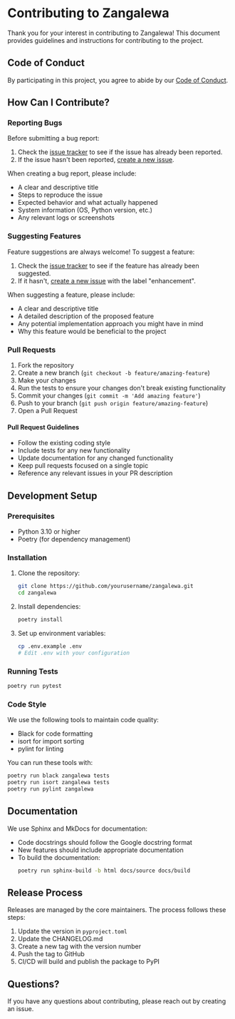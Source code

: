 # Contributing to Zangalewa

Thank you for your interest in contributing to Zangalewa! This document provides guidelines and instructions for contributing to the project.

## Code of Conduct

By participating in this project, you agree to abide by our [Code of Conduct](CODE_OF_CONDUCT.md).

## How Can I Contribute?

### Reporting Bugs

Before submitting a bug report:

1. Check the [issue tracker](https://github.com/yourusername/zangalewa/issues) to see if the issue has already been reported.
2. If the issue hasn't been reported, [create a new issue](https://github.com/yourusername/zangalewa/issues/new).

When creating a bug report, please include:

- A clear and descriptive title
- Steps to reproduce the issue
- Expected behavior and what actually happened
- System information (OS, Python version, etc.)
- Any relevant logs or screenshots

### Suggesting Features

Feature suggestions are always welcome! To suggest a feature:

1. Check the [issue tracker](https://github.com/yourusername/zangalewa/issues) to see if the feature has already been suggested.
2. If it hasn't, [create a new issue](https://github.com/yourusername/zangalewa/issues/new) with the label "enhancement".

When suggesting a feature, please include:

- A clear and descriptive title
- A detailed description of the proposed feature
- Any potential implementation approach you might have in mind
- Why this feature would be beneficial to the project

### Pull Requests

1. Fork the repository
2. Create a new branch (`git checkout -b feature/amazing-feature`)
3. Make your changes
4. Run the tests to ensure your changes don't break existing functionality
5. Commit your changes (`git commit -m 'Add amazing feature'`)
6. Push to your branch (`git push origin feature/amazing-feature`)
7. Open a Pull Request

#### Pull Request Guidelines

- Follow the existing coding style
- Include tests for any new functionality
- Update documentation for any changed functionality
- Keep pull requests focused on a single topic
- Reference any relevant issues in your PR description

## Development Setup

### Prerequisites

- Python 3.10 or higher
- Poetry (for dependency management)

### Installation

1. Clone the repository:
   ```bash
   git clone https://github.com/yourusername/zangalewa.git
   cd zangalewa
   ```

2. Install dependencies:
   ```bash
   poetry install
   ```

3. Set up environment variables:
   ```bash
   cp .env.example .env
   # Edit .env with your configuration
   ```

### Running Tests

```bash
poetry run pytest
```

### Code Style

We use the following tools to maintain code quality:

- Black for code formatting
- isort for import sorting
- pylint for linting

You can run these tools with:

```bash
poetry run black zangalewa tests
poetry run isort zangalewa tests
poetry run pylint zangalewa
```

## Documentation

We use Sphinx and MkDocs for documentation:

- Code docstrings should follow the Google docstring format
- New features should include appropriate documentation
- To build the documentation:
  ```bash
  poetry run sphinx-build -b html docs/source docs/build
  ```

## Release Process

Releases are managed by the core maintainers. The process follows these steps:

1. Update the version in `pyproject.toml`
2. Update the CHANGELOG.md
3. Create a new tag with the version number
4. Push the tag to GitHub
5. CI/CD will build and publish the package to PyPI

## Questions?

If you have any questions about contributing, please reach out by creating an issue. 
